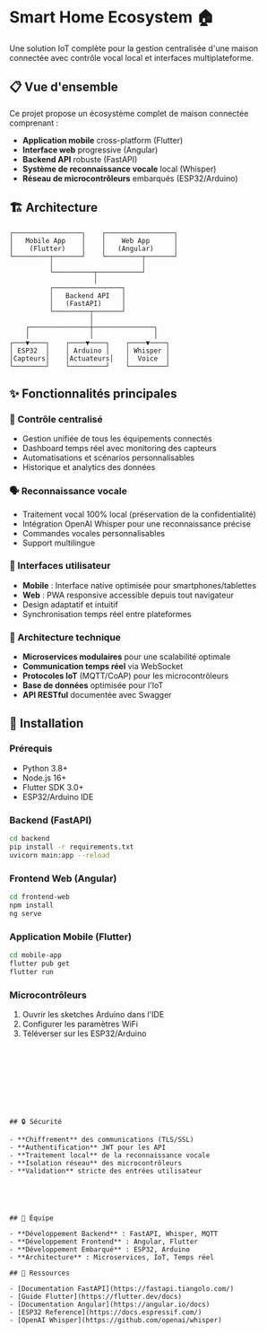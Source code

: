 # Smart Home Ecosystem 🏠

Une solution IoT complète pour la gestion centralisée d'une maison connectée avec contrôle vocal local et interfaces multiplateforme.

## 📋 Vue d'ensemble

Ce projet propose un écosystème complet de maison connectée comprenant :
- **Application mobile** cross-platform (Flutter)
- **Interface web** progressive (Angular)
- **Backend API** robuste (FastAPI)
- **Système de reconnaissance vocale** local (Whisper)
- **Réseau de microcontrôleurs** embarqués (ESP32/Arduino)

## 🏗️ Architecture

```
┌─────────────────┐    ┌─────────────────┐
│   Mobile App    │    │    Web App      │
│    (Flutter)    │    │   (Angular)     │
└─────────┬───────┘    └─────────┬───────┘
          │                      │
          └──────────┬───────────┘
                     │
          ┌─────────────────┐
          │   Backend API   │
          │   (FastAPI)     │
          └─────────┬───────┘
                    │
    ┌───────────────┼───────────────┐
    │               │               │
┌───▼────┐    ┌────▼────┐    ┌────▼────┐
│ ESP32  │    │ Arduino │    │ Whisper │
│Capteurs│    │Actuateurs│   │  Voice  │
└────────┘    └─────────┘    └─────────┘
```

## ✨ Fonctionnalités principales

### 🎯 Contrôle centralisé
- Gestion unifiée de tous les équipements connectés
- Dashboard temps réel avec monitoring des capteurs
- Automatisations et scénarios personnalisables
- Historique et analytics des données

### 🗣️ Reconnaissance vocale
- Traitement vocal 100% local (préservation de la confidentialité)
- Intégration OpenAI Whisper pour une reconnaissance précise
- Commandes vocales personnalisables
- Support multilingue

### 📱 Interfaces utilisateur
- **Mobile** : Interface native optimisée pour smartphones/tablettes
- **Web** : PWA responsive accessible depuis tout navigateur
- Design adaptatif et intuitif
- Synchronisation temps réel entre plateformes

### 🔧 Architecture technique
- **Microservices modulaires** pour une scalabilité optimale
- **Communication temps réel** via WebSocket
- **Protocoles IoT** (MQTT/CoAP) pour les microcontrôleurs
- **Base de données** optimisée pour l'IoT
- **API RESTful** documentée avec Swagger

## 🚀 Installation

### Prérequis
- Python 3.8+
- Node.js 16+
- Flutter SDK 3.0+
- ESP32/Arduino IDE

### Backend (FastAPI)
```bash
cd backend
pip install -r requirements.txt
uvicorn main:app --reload
```

### Frontend Web (Angular)
```bash
cd frontend-web
npm install
ng serve
```

### Application Mobile (Flutter)
```bash
cd mobile-app
flutter pub get
flutter run
```

### Microcontrôleurs
1. Ouvrir les sketches Arduino dans l'IDE
2. Configurer les paramètres WiFi
3. Téléverser sur les ESP32/Arduino


```









## 🔒 Sécurité

- **Chiffrement** des communications (TLS/SSL)
- **Authentification** JWT pour les API
- **Traitement local** de la reconnaissance vocale
- **Isolation réseau** des microcontrôleurs
- **Validation** stricte des entrées utilisateur





## 👥 Équipe

- **Développement Backend** : FastAPI, Whisper, MQTT
- **Développement Frontend** : Angular, Flutter
- **Développement Embarqué** : ESP32, Arduino
- **Architecture** : Microservices, IoT, Temps réel

## 🔗 Ressources

- [Documentation FastAPI](https://fastapi.tiangolo.com/)
- [Guide Flutter](https://flutter.dev/docs)
- [Documentation Angular](https://angular.io/docs)
- [ESP32 Reference](https://docs.espressif.com/)
- [OpenAI Whisper](https://github.com/openai/whisper)



